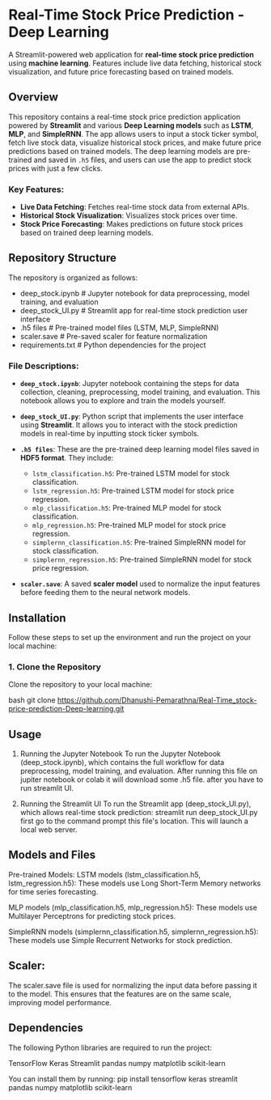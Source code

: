 # Real-Time Stock Price Prediction - Deep Learning

A Streamlit-powered web application for **real-time stock price prediction** using **machine learning**. Features include live data fetching, historical stock visualization, and future price forecasting based on trained models.

## Overview

This repository contains a real-time stock price prediction application powered by **Streamlit** and various **Deep Learning models** such as **LSTM**, **MLP**, and **SimpleRNN**. The app allows users to input a stock ticker symbol, fetch live stock data, visualize historical stock prices, and make future price predictions based on trained models. The deep learning models are pre-trained and saved in `.h5` files, and users can use the app to predict stock prices with just a few clicks.

### Key Features:
- **Live Data Fetching**: Fetches real-time stock data from external APIs.
- **Historical Stock Visualization**: Visualizes stock prices over time.
- **Stock Price Forecasting**: Makes predictions on future stock prices based on trained deep learning models.

## Repository Structure

The repository is organized as follows:

- deep_stock.ipynb # Jupyter notebook for data preprocessing, model training, and evaluation
- deep_stock_UI.py # Streamlit app for real-time stock prediction user interface
- .h5 files # Pre-trained model files (LSTM, MLP, SimpleRNN)
- scaler.save # Pre-saved scaler for feature normalization
- requirements.txt # Python dependencies for the project


### File Descriptions:

- **`deep_stock.ipynb`**: Jupyter notebook containing the steps for data collection, cleaning, preprocessing, model training, and evaluation. This notebook allows you to explore and train the models yourself.
  
- **`deep_stock_UI.py`**: Python script that implements the user interface using **Streamlit**. It allows you to interact with the stock prediction models in real-time by inputting stock ticker symbols.

- **`.h5 files`**: These are the pre-trained deep learning model files saved in **HDF5 format**. They include:
    - `lstm_classification.h5`: Pre-trained LSTM model for stock classification.
    - `lstm_regression.h5`: Pre-trained LSTM model for stock price regression.
    - `mlp_classification.h5`: Pre-trained MLP model for stock classification.
    - `mlp_regression.h5`: Pre-trained MLP model for stock price regression.
    - `simplernn_classification.h5`: Pre-trained SimpleRNN model for stock classification.
    - `simplernn_regression.h5`: Pre-trained SimpleRNN model for stock price regression.

- **`scaler.save`**: A saved **scaler model** used to normalize the input features before feeding them to the neural network models.

## Installation

Follow these steps to set up the environment and run the project on your local machine:

### 1. Clone the Repository
Clone the repository to your local machine:

bash
git clone https://github.com/Dhanushi-Pemarathna/Real-Time_stock-price-prediction-Deep-learning.git

## Usage
1. Running the Jupyter Notebook
To run the Jupyter Notebook (deep_stock.ipynb), which contains the full workflow for data preprocessing, model training, and evaluation. After running this file on jupiter notebook or colab it will download some .h5 file. after you have to run streamlit UI.

2. Running the Streamlit UI
To run the Streamlit app (deep_stock_UI.py), which allows real-time stock prediction:
streamlit run deep_stock_UI.py
first go to the command prompt this file's location. This will launch a local web server.

## Models and Files
Pre-trained Models:
LSTM models (lstm_classification.h5, lstm_regression.h5): These models use Long Short-Term Memory networks for time series forecasting.

MLP models (mlp_classification.h5, mlp_regression.h5): These models use Multilayer Perceptrons for predicting stock prices.

SimpleRNN models (simplernn_classification.h5, simplernn_regression.h5): These models use Simple Recurrent Networks for stock prediction.

## Scaler:
The scaler.save file is used for normalizing the input data before passing it to the model. This ensures that the features are on the same scale, improving model performance.

## Dependencies
The following Python libraries are required to run the project:

TensorFlow
Keras
Streamlit
pandas
numpy
matplotlib
scikit-learn

You can install them by running:
pip install tensorflow keras streamlit pandas numpy matplotlib scikit-learn


